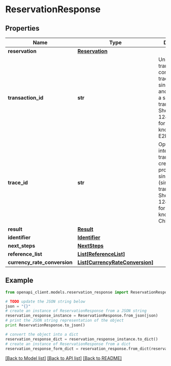 # ReservationResponse


## Properties
Name | Type | Description | Notes
------------ | ------------- | ------------- | -------------
**reservation** | [**Reservation**](Reservation.md) |  | [optional] 
**transaction_id** | **str** | Unique transaction, correlation or tracking id for a single request and reply i.e. for a single transaction. Should be a 128 bit GUID format. Also know as E2ETrackingId. | [optional] 
**trace_id** | **str** | Optional ID for internal child transactions created for processing a single request (single transaction). Should be a 128 bit GUID format. Also known as ChildTrackingId. | [optional] 
**result** | [**Result**](Result.md) |  | [optional] 
**identifier** | [**Identifier**](Identifier.md) |  | [optional] 
**next_steps** | [**NextSteps**](NextSteps.md) |  | [optional] 
**reference_list** | [**List[ReferenceList]**](ReferenceList.md) |  | [optional] 
**currency_rate_conversion** | [**List[CurrencyRateConversion]**](CurrencyRateConversion.md) |  | [optional] 

## Example

```python
from openapi_client.models.reservation_response import ReservationResponse

# TODO update the JSON string below
json = "{}"
# create an instance of ReservationResponse from a JSON string
reservation_response_instance = ReservationResponse.from_json(json)
# print the JSON string representation of the object
print ReservationResponse.to_json()

# convert the object into a dict
reservation_response_dict = reservation_response_instance.to_dict()
# create an instance of ReservationResponse from a dict
reservation_response_form_dict = reservation_response.from_dict(reservation_response_dict)
```
[[Back to Model list]](../README.md#documentation-for-models) [[Back to API list]](../README.md#documentation-for-api-endpoints) [[Back to README]](../README.md)


